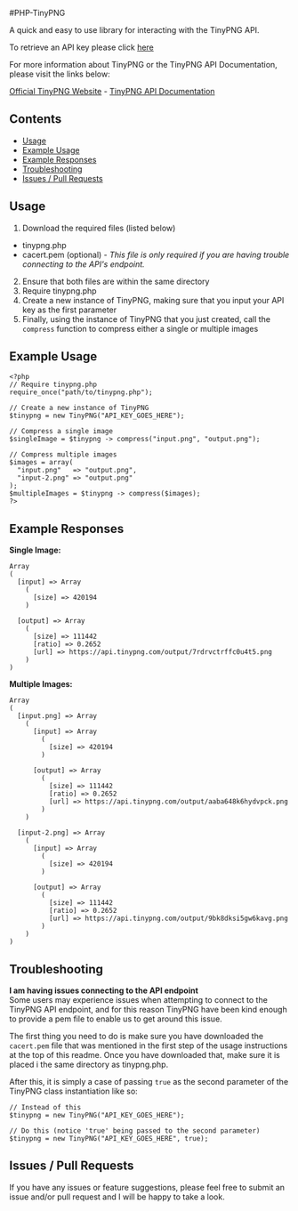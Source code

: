 #PHP-TinyPNG

A quick and easy to use library for interacting with the TinyPNG API.

To retrieve an API key please click [here](https://tinypng.com/developers)

For more information about TinyPNG or the TinyPNG API Documentation, please visit the links below:

[Official TinyPNG Website](https://tinypng.com/) - 
[TinyPNG API Documentation](https://tinypng.com/developers/reference)

## Contents

- [Usage](#usage)
- [Example Usage](#example-usage)
- [Example Responses](#example-responses)
- [Troubleshooting](#troubleshooting)
- [Issues / Pull Requests](#issues-pull-requests)

## Usage

1. Download the required files (listed below)
  - tinypng.php
  - cacert.pem (optional) - *This file is only required if you are having trouble connecting to the API's endpoint.*
2. Ensure that both files are within the same directory
3. Require tinypng.php
4. Create a new instance of TinyPNG, making sure that you input your API key as the first parameter
5. Finally, using the instance of TinyPNG that you just created, call the `compress` function to compress either a single or multiple images

## Example Usage

    <?php
    // Require tinypng.php
    require_once("path/to/tinypng.php");
    
    // Create a new instance of TinyPNG
    $tinypng = new TinyPNG("API_KEY_GOES_HERE");
    
    // Compress a single image
    $singleImage = $tinypng -> compress("input.png", "output.png");

    // Compress multiple images
    $images = array(
      "input.png"   => "output.png",
      "input-2.png" => "output.png"
    );
    $multipleImages = $tinypng -> compress($images);
    ?>

## Example Responses

**Single Image:**

    Array
    (
      [input] => Array
        (
          [size] => 420194
        )
    
      [output] => Array
        (
          [size] => 111442
          [ratio] => 0.2652
          [url] => https://api.tinypng.com/output/7rdrvctrffc0u4t5.png
        )
    )

**Multiple Images:**

    Array
    (
      [input.png] => Array
        (
          [input] => Array
            (
              [size] => 420194
            )

          [output] => Array
            (
              [size] => 111442
              [ratio] => 0.2652
              [url] => https://api.tinypng.com/output/aaba648k6hydvpck.png
            )
        )

      [input-2.png] => Array
        (
          [input] => Array
            (
              [size] => 420194
            )

          [output] => Array
            (
              [size] => 111442
              [ratio] => 0.2652
              [url] => https://api.tinypng.com/output/9bk8dksi5gw6kavg.png
            )
        )
    )

## Troubleshooting

**I am having issues connecting to the API endpoint**  
Some users may experience issues when attempting to connect to the TinyPNG API endpoint, and for this reason TinyPNG have been kind enough to provide a pem file to enable us to get around this issue.

The first thing you need to do is make sure you have downloaded the `cacert.pem` file that was mentioned in the first step of the usage instructions at the top of this readme. Once you have downloaded that, make sure it is placed i the same directory as tinypng.php.

After this, it is simply a case of passing `true` as the second parameter of the TinyPNG class instantiation like so:

    // Instead of this
    $tinypng = new TinyPNG("API_KEY_GOES_HERE");

    // Do this (notice 'true' being passed to the second parameter)
    $tinypng = new TinyPNG("API_KEY_GOES_HERE", true);

## Issues / Pull Requests

If you have any issues or feature suggestions, please feel free to submit an issue and/or pull request and I will be happy to take a look.